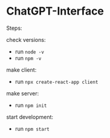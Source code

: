 # ChatGPT-Interface

Steps:

check versions:

- run `node -v`
- run `npm -v`

make client:

- run `npx create-react-app client`

make server:

- run `npm init`

start development:

- run `npm start`
